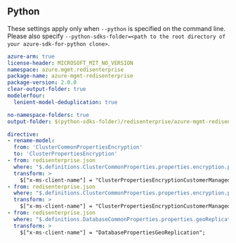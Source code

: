 ## Python

These settings apply only when `--python` is specified on the command line.
Please also specify `--python-sdks-folder=<path to the root directory of your azure-sdk-for-python clone>`.

```yaml $(python)
azure-arm: true
license-header: MICROSOFT_MIT_NO_VERSION
namespace: azure.mgmt.redisenterprise
package-name: azure-mgmt-redisenterprise
package-version: 2.0.0
clear-output-folder: true
modelerfour:
  lenient-model-deduplication: true
```

```yaml $(python)
no-namespace-folders: true
output-folder: $(python-sdks-folder)/redisenterprise/azure-mgmt-redisenterprise/azure/mgmt/redisenterprise
```

```yaml $(python)
directive:
- rename-model:
  from: 'ClusterCommonPropertiesEncryption'
  to: 'ClusterPropertiesEncryption'
- from: redisenterprise.json
  where: "$.definitions.ClusterCommonProperties.properties.encryption.properties.customerManagedKeyEncryption"
  transform: >
    $["x-ms-client-name"] = "ClusterPropertiesEncryptionCustomerManagedKeyEncryption";
- from: redisenterprise.json
  where: "$.definitions.ClusterCommonProperties.properties.encryption.properties.customerManagedKeyEncryption.properties.keyEncryptionKeyIdentity"
  transform: >
    $["x-ms-client-name"] = "ClusterPropertiesEncryptionCustomerManagedKeyEncryptionKeyIdentity";
- from: redisenterprise.json
  where: "$.definitions.DatabaseCommonProperties.properties.geoReplication"
  transform: >
    $["x-ms-client-name"] = "DatabasePropertiesGeoReplication";
```
